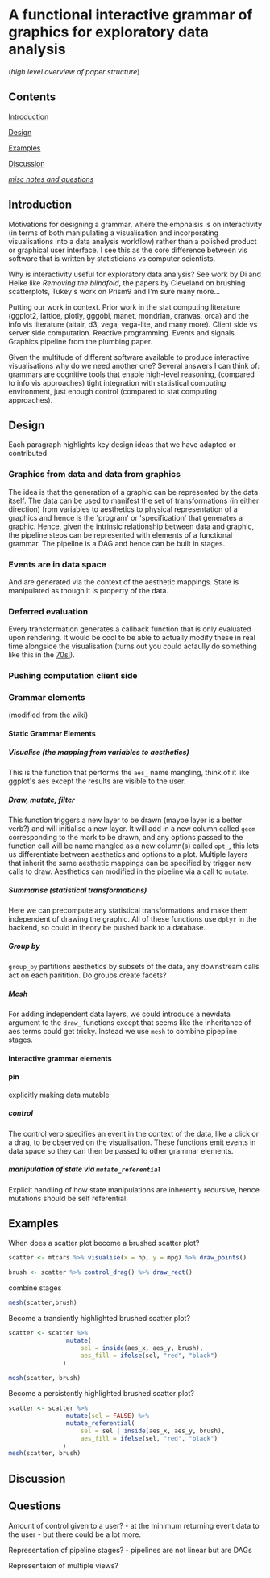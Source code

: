 # A functional interactive grammar of graphics for exploratory data analysis
(_high level overview of paper structure_)

## Contents
[Introduction](##introduction)

[Design](##design)

[Examples](##examples)

[Discussion](##discussion)  

[_misc notes and questions_](##questions)


## Introduction

Motivations for designing a grammar, where the emphaisis is on interactivity (in terms of both manipulating a visualisation and incorporating visualisations into a data analysis workflow) rather than a polished product or graphical user interface. I see this as the core difference between vis software that is written by statisticians vs computer scientists.  

Why is interactivity useful for exploratory data analysis? See work by Di and Heike like _Removing the blindfold_, the papers by Cleveland on brushing scatterplots, Tukey's work on Prism9 and I'm sure many more...


Putting our work in context. Prior work in the stat computing literature (ggplot2, lattice, plotly, gggobi, manet, mondrian, cranvas, orca) and the info vis literature (altair, d3, vega, vega-lite, and many more). Client side vs server side computation. Reactive programming. Events and signals. Graphics pipeline from the plumbing paper. 

Given the multitude of different software available to produce interactive visualisations why do we need another one? Several answers I can think of: grammars are cognitive tools that enable high-level reasoning, (compared to info vis approaches) tight integration with statistical computing environment, just enough control (compared to stat computing approaches).


## Design

Each paragraph highlights key design ideas that we have adapted or contributed 

### Graphics from data and data from graphics

The idea is that the generation of a graphic can be represented by the data itself. The data can be used to manifest the set of transformations (in either direction) from variables to aesthetics to physical representation of a graphics and hence is the 'program' or 'specification' that generates a graphic. Hence, given the intrinsic relationship between data and graphic, the pipeline steps can be represented with elements of a functional grammar. The pipeline is a DAG and hence can be built in stages.


### Events are in data space
And are generated via the context of the aesthetic mappings. State is manipulated as though it is property of the data. 


### Deferred evaluation
Every transformation generates a callback function that is only evaluated upon rendering. It would be cool to be able to actually modify these in real time alongside the visualisation (turns out you could actaully do something like this in the [70s!](http://www.righto.com/2017/10/the-xerox-alto-smalltalk-and-rewriting.html)).

### Pushing computation client side


### Grammar elements

(modified from the wiki)

#### Static Grammar Elements
##### Visualise (the mapping from variables to aesthetics)

This is the function that performs the `aes_` name mangling, think of it like ggplot's aes except the results are visible to the user.


##### Draw, mutate, filter

This function triggers a new layer to be drawn (maybe layer is a better verb?) and will initialise a new layer. It will add in a new column called `geom` corresponding to the mark to be drawn, and any options passed to the function call will be name mangled as a new column(s) called `opt_`, this lets us differentiate between aesthetics and options to a plot. Multiple layers that inherit the same aesthetic mappings can be specified by trigger new calls to draw.
Aesthetics can modified in the pipeline via a call to `mutate`.

##### Summarise (statistical transformations)

Here we can precompute any statistical transformations and make them independent of drawing the graphic. All of these functions use `dplyr` in the backend, so could in theory be pushed back to a database.

##### Group by

`group_by` partitions aesthetics by subsets of the data, any downstream calls act on each paritition. Do groups create facets?

##### Mesh

For adding independent data layers, we could introduce a newdata argument to the `draw_` functions except that seems like the inheritance of aes terms could get tricky. Instead we use  `mesh` to combine pipepline stages.


#### Interactive grammar elements

#### pin
explicitly making data mutable

##### control

The control verb specifies an event in the context of the data, like a click or a drag, to be observed on the visualisation. These functions emit events in data space so they can then be passed to other grammar elements.

##### manipulation of state via `mutate_referential`   

Explicit handling of how state manipulations are inherently recursive, hence mutations should be self referential. 

## Examples

When does a scatter plot become a brushed scatter plot?
```r
scatter <- mtcars %>% visualise(x = hp, y = mpg) %>% draw_points()
```

```r
brush <- scatter %>% control_drag() %>% draw_rect()
```

combine stages

```r
mesh(scatter,brush)
```


Become a transiently highlighted brushed scatter plot?

```r
scatter <- scatter %>% 
				mutate(
					sel = inside(aes_x, aes_y, brush),
					aes_fill = ifelse(sel, "red", "black")
			   )
			   
mesh(scatter, brush)
```

Become a persistently highlighted brushed scatter plot?

```r
scatter <- scatter %>% 
				mutate(sel = FALSE) %>%
				mutate_referential(
					sel = sel | inside(aes_x, aes_y, brush),
					aes_fill = ifelse(sel, "red", "black")
			   )
mesh(scatter, brush)
```


## Discussion


## Questions

Amount of control given to a user? - at the minimum returning event data to the user - but there could be a lot more.

Representation of pipeline stages? - pipelines are not linear but are DAGs 

Representaion of multiple views?






